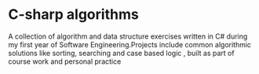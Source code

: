 # C-sharp algorithms
A collection of algorithm and data structure exercises written in C# during my first year of Software Engineering.Projects include common algorithmic solutions like sorting, searching and case based logic , built as part of course work and personal practice
